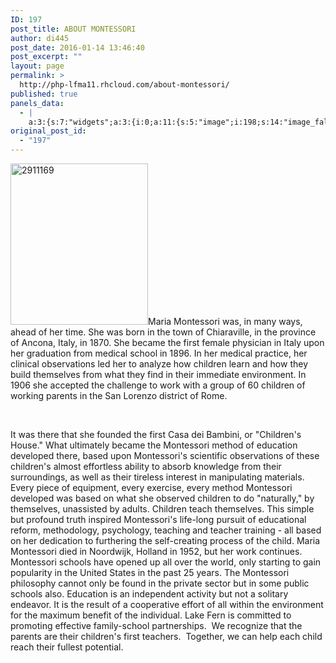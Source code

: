 ```yaml
---
ID: 197
post_title: ABOUT MONTESSORI
author: di445
post_date: 2016-01-14 13:46:40
post_excerpt: ""
layout: page
permalink: >
  http://php-lfma11.rhcloud.com/about-montessori/
published: true
panels_data:
  - |
    a:3:{s:7:"widgets";a:3:{i:0;a:11:{s:5:"image";i:198;s:14:"image_fallback";s:0:"";s:4:"size";s:4:"full";s:5:"title";s:0:"";s:3:"alt";s:0:"";s:3:"url";s:0:"";s:5:"bound";b:1;s:12:"_sow_form_id";s:13:"5697a68a33750";s:10:"new_window";b:0;s:10:"full_width";b:0;s:11:"panels_info";a:6:{s:5:"class";s:30:"SiteOrigin_Widget_Image_Widget";s:3:"raw";b:0;s:4:"grid";i:0;s:4:"cell";i:0;s:2:"id";i:0;s:5:"style";a:1:{s:18:"background_display";s:4:"tile";}}}i:1;a:6:{s:5:"title";s:0:"";s:4:"text";s:541:"<p>Maria Montessori was, in many ways, ahead of her time. She was born in the town of Chiaraville, in the province of Ancona, Italy, in 1870. She became the first female physician in Italy upon her graduation from medical school in 1896. In her medical practice, her clinical observations led her to analyze how children learn and how they build themselves from what they find in their immediate environment. In 1906 she accepted the challenge to work with a group of 60 children of working parents in the San Lorenzo district of Rome.</p>";s:20:"text_selected_editor";s:7:"tinymce";s:5:"autop";b:1;s:12:"_sow_form_id";s:13:"5697a69522767";s:11:"panels_info";a:6:{s:5:"class";s:31:"SiteOrigin_Widget_Editor_Widget";s:3:"raw";b:0;s:4:"grid";i:0;s:4:"cell";i:1;s:2:"id";i:1;s:5:"style";a:1:{s:18:"background_display";s:4:"tile";}}}i:2;a:6:{s:5:"title";s:0:"";s:4:"text";s:1495:"<p> It was there that she founded the first Casa dei Bambini, or "Children's House." What ultimately became the Montessori method of education developed there, based upon Montessori's scientific observations of these children's almost effortless ability to absorb knowledge from their surroundings, as well as their tireless interest in manipulating materials. Every piece of equipment, every exercise, every method Montessori developed was based on what she observed children to do "naturally," by themselves, unassisted by adults. Children teach themselves. This simple but profound truth inspired Montessori's life-long pursuit of educational reform, methodology, psychology, teaching and teacher training - all based on her dedication to furthering the self-creating process of the child. Maria Montessori died in Noordwijk, Holland in 1952, but her work continues. Montessori schools have opened up all over the world, only starting to gain popularity in the United States in the past 25 years. The Montessori philosophy cannot only be found in the private sector but in some public schools also. Education is an independent activity but not a solitary endeavor. It is the result of a cooperative effort of all within the environment for the maximum benefit of the individual. Lake Fern is committed to promoting effective family-school partnerships.  We recognize that the parents are their children's first teachers.  Together, we can help each child reach their fullest potential.</p>";s:20:"text_selected_editor";s:7:"tinymce";s:5:"autop";b:1;s:12:"_sow_form_id";s:13:"5697a6bb69632";s:11:"panels_info";a:6:{s:5:"class";s:31:"SiteOrigin_Widget_Editor_Widget";s:3:"raw";b:0;s:4:"grid";i:1;s:4:"cell";i:0;s:2:"id";i:2;s:5:"style";a:1:{s:18:"background_display";s:4:"tile";}}}}s:5:"grids";a:2:{i:0;a:2:{s:5:"cells";i:2;s:5:"style";a:0:{}}i:1;a:2:{s:5:"cells";i:1;s:5:"style";a:0:{}}}s:10:"grid_cells";a:3:{i:0;a:2:{s:4:"grid";i:0;s:6:"weight";d:0.34210526315789475;}i:1;a:2:{s:4:"grid";i:0;s:6:"weight";d:0.65789473684210531;}i:2;a:2:{s:4:"grid";i:1;s:6:"weight";i:1;}}}
original_post_id:
  - "197"
---
```

<img class=" size-full wp-image-244 alignleft" src="https://lfmadata.files.wordpress.com/2016/01/2911169.jpg" alt="2911169" width="220" height="258" />Maria Montessori was, in many ways, ahead of her time. She was born in the town of Chiaraville, in the province of Ancona, Italy, in 1870. She became the first female physician in Italy upon her graduation from medical school in 1896. In her medical practice, her clinical observations led her to analyze how children learn and how they build themselves from what they find in their immediate environment. In 1906 she accepted the challenge to work with a group of 60 children of working parents in the San Lorenzo district of Rome.

&nbsp;

It was there that she founded the first Casa dei Bambini, or "Children's House." What ultimately became the Montessori method of education developed there, based upon Montessori's scientific observations of these children's almost effortless ability to absorb knowledge from their surroundings, as well as their tireless interest in manipulating materials. Every piece of equipment, every exercise, every method Montessori developed was based on what she observed children to do "naturally," by themselves, unassisted by adults. Children teach themselves. This simple but profound truth inspired Montessori's life-long pursuit of educational reform, methodology, psychology, teaching and teacher training - all based on her dedication to furthering the self-creating process of the child. Maria Montessori died in Noordwijk, Holland in 1952, but her work continues. Montessori schools have opened up all over the world, only starting to gain popularity in the United States in the past 25 years. The Montessori philosophy cannot only be found in the private sector but in some public schools also. Education is an independent activity but not a solitary endeavor. It is the result of a cooperative effort of all within the environment for the maximum benefit of the individual. Lake Fern is committed to promoting effective family-school partnerships.  We recognize that the parents are their children's first teachers.  Together, we can help each child reach their fullest potential.